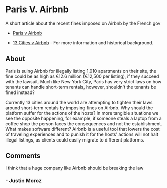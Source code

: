 # Paris V. Airbnb
A short article about the recent fines imposed on Airbnb by the French gov
* [Paris v Airbnb](https://techcrunch.com/2019/02/11/paris-sues-airbnb-for-illegal-listings-and-seeks-14-2-million/)

* [13 Cities v Airbnb](https://techcrunch.com/2019/02/11/paris-sues-airbnb-for-illegal-listings-and-seeks-14-2-million/)  - For more information and historical background.
## About

Paris is suing Airbnb for illegally listing 1,010 apartments on their site, the fine could be as high as €12.6 million (€12,500 per listing), if they succeed with the lawsuit. Much like New York City, Paris has very strict laws on how tenants can handle short-term rentals, however, shouldn't the tenants be fined instead?  

Currently 13 cities around the world are attempting to tighten their laws around short-term rentals by imposing fines on Airbnb. Why should the platform suffer for the actions of the hosts? In more tangible situations we see the opposite happening, for example, if someone steals a laptop from a coffee shop the person faces the consequences and not the establishment. What makes software different? Airbnb is a useful tool that lowers the cost of traveling experiences and to punish it for the hosts' actions will not halt illegal listings, as clients could easily migrate to different platforms.


## Comments

I think that a huge company like Airbnb should be breaking the law

### - Justin Moroz 
